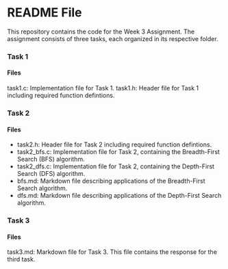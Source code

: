 # README File
This repository contains the code for the Week 3 Assignment. The assignment consists of three tasks, each organized in its respective folder.

### Task 1
#### Files
task1.c: Implementation file for Task 1.
task1.h: Header file for Task 1 including required function defintions.

### Task 2
#### Files
- task2.h: Header file for Task 2 including required function defintions.
- task2_bfs.c: Implementation file for Task 2, containing the Breadth-First Search (BFS) algorithm.
- task2_dfs.c: Implementation file for Task 2, containing the Depth-First Search (DFS) algorithm.
- bfs.md: Markdown file describing applications of the Breadth-First Search algorithm.
- dfs.md: Markdown file describing applications of the Depth-First Search algorithm.

### Task 3
#### Files
task3.md: Markdown file for Task 3. This file contains the response for the third task.